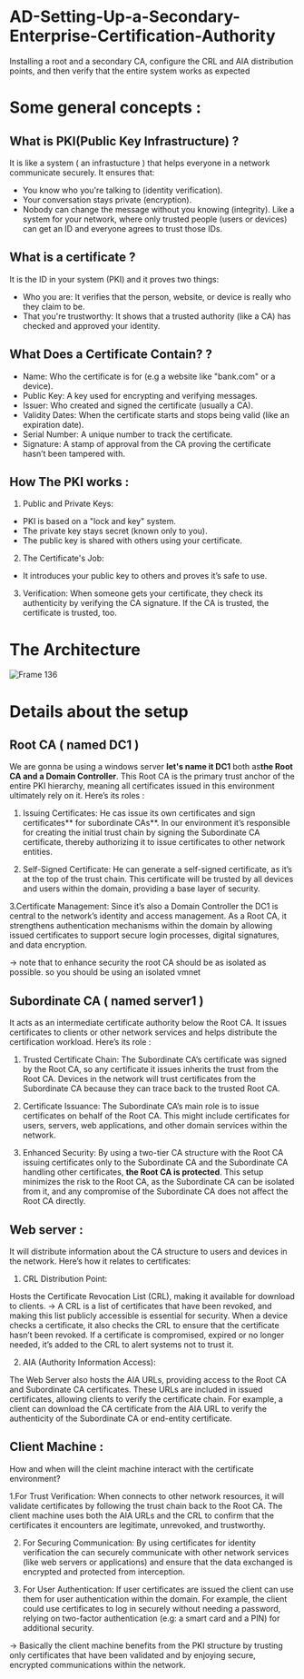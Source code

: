 # AD-Setting-Up-a-Secondary-Enterprise-Certification-Authority
Installing a root and a secondary CA, configure the CRL and AIA distribution points, and then verify that the entire system works as expected
# Some general concepts : 

## What is PKI(Public Key Infrastructure) ?
It is like a system ( an infrastucture ) that helps everyone in a network communicate securely. It ensures that:
- You know who you're talking to (identity verification).
- Your conversation stays private (encryption).
- Nobody can change the message without you knowing (integrity).
Like a system for your network, where only trusted people (users or devices) can get an ID and everyone agrees to trust those IDs.

## What is a certificate ? 
It is the ID in your system (PKI) and it proves two things:

- Who you are: It verifies that the person, website, or device is really who they claim to be.
- That you're trustworthy: It shows that a trusted authority (like a CA) has checked and approved your identity.

## What Does a Certificate Contain? ?
- Name: Who the certificate is for (e.g a website like "bank.com" or a device).
- Public Key: A key used for encrypting and verifying messages. 
- Issuer: Who created and signed the certificate (usually a CA).
- Validity Dates: When the certificate starts and stops being valid (like an expiration date).
- Serial Number: A unique number to track the certificate.
- Signature: A stamp of approval from the CA proving the certificate hasn’t been tampered with.

## How The PKI works :

1. Public and Private Keys:
- PKI is based on a "lock and key" system.
- The private key stays secret (known only to you).
- The public key is shared with others using your certificate.

2. The Certificate's Job:
- It introduces your public key to others and proves it’s safe to use.

3. Verification:
When someone gets your certificate, they check its authenticity by verifying the CA signature.
If the CA is trusted, the certificate is trusted, too.

# The Architecture 
![Frame 136](https://github.com/user-attachments/assets/b9304f40-09f1-4e56-9fe0-7400c4dda8b0)

# Details about the setup 
## Root CA ( named DC1 )

We are gonna be using a windows server **let's name it DC1** both as**the Root CA and a Domain Controller**. 
This Root CA is the primary trust anchor of the entire PKI hierarchy, meaning all certificates issued in this environment ultimately rely on it. Here’s its roles : 

1. Issuing Certificates: He cas issue its own certificates and sign certificates** for subordinate CAs**. 
In our environment it’s responsible for creating the initial trust chain by signing the Subordinate CA certificate, thereby authorizing it to issue certificates to other network entities.

2. Self-Signed Certificate: He can generate a self-signed certificate, as it’s at the top of the trust chain. This certificate will be trusted by all devices and users within the domain, providing a base layer of security.

3.Certificate Management: Since it’s also a Domain Controller the DC1 is central to the network’s identity and access management. 
As a Root CA, it strengthens authentication mechanisms within the domain by allowing issued certificates to support secure login processes, digital signatures, and data encryption.

-> note that to enhance security the root CA should be as isolated as possible. so you should be using an isolated vmnet 

## Subordinate CA ( named server1 )

It acts as an intermediate certificate authority below the Root CA. 
It issues certificates to clients or other network services and helps distribute the certification workload. 
Here’s its role : 
1. Trusted Certificate Chain: 
The Subordinate CA’s certificate was signed by the Root CA, so any certificate it issues inherits the trust from the Root CA. 
Devices in the network will trust certificates from the Subordinate CA because they can trace back to the trusted Root CA.

2. Certificate Issuance:
The Subordinate CA’s main role is to issue certificates on behalf of the Root CA. 
This might include certificates for users, servers, web applications, and other domain services within the network.

3. Enhanced Security: 
By using a two-tier CA structure with the Root CA issuing certificates only to the Subordinate CA and the Subordinate CA handling other certificates, **the Root CA is protected**. 
This setup minimizes the risk to the Root CA, as the Subordinate CA can be isolated from it, and any compromise of the Subordinate CA does not affect the Root CA directly.


## Web server : 

It will distribute information about the CA structure to users and devices in the network. 
Here’s how it relates to certificates:

1. CRL Distribution Point:

Hosts the Certificate Revocation List (CRL), making it available for download to clients. 
-> A CRL is a list of certificates that have been revoked, and making this list publicly accessible is essential for security. 
When a device checks a certificate, it also checks the CRL to ensure that the certificate hasn’t been revoked.
If a certificate is compromised, expired or no longer needed, it’s added to the CRL to alert systems not to trust it.

2. AIA (Authority Information Access): 

The Web Server also hosts the AIA URLs, providing access to the Root CA and Subordinate CA certificates. 
These URLs are included in issued certificates, allowing clients to verify the certificate chain. For example, a client can download the CA certificate from the AIA URL to verify the authenticity of the Subordinate CA or end-entity certificate.

## Client Machine : 
How and when will the cleint machine interact with the certificate environment?

1.For Trust Verification: 
When connects to other network resources, it will validate certificates by following the trust chain back to the Root CA. The client machine uses both the AIA URLs and the CRL to confirm that the certificates it encounters are legitimate, unrevoked, and trustworthy.

2. For Securing Communication: 
By using certificates for identity verification the can securely communicate with other network services (like web servers or applications) and ensure that the data exchanged is encrypted and protected from interception.

3. For User Authentication: 
If user certificates are issued the client  can use them for user authentication within the domain. 
For example, the client could use certificates to log in securely without needing a password, relying on two-factor authentication (e.g: a smart card and a PIN) for additional security.

-> Basically the client machine benefits from the PKI structure by trusting only certificates that have been validated and by enjoying secure, encrypted communications within the network.






